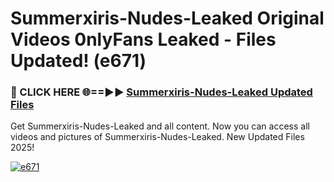 # Summerxiris-Nudes-Leaked Original Videos 0nlyFans Leaked - Files Updated! (e671)

<h3>🔴 CLICK HERE 🌐==►► <a href="https://tinyurl.com/yc6ubb5a" rel="nofollow">Summerxiris-Nudes-Leaked Updated Files</a></h3>

Get Summerxiris-Nudes-Leaked and all content. Now you can access all videos and pictures of Summerxiris-Nudes-Leaked. New Updated Files 2025!

[![e671](https://i.imgur.com/7eu0CRL.gif)](https://tinyurl.com/yc6ubb5a)
